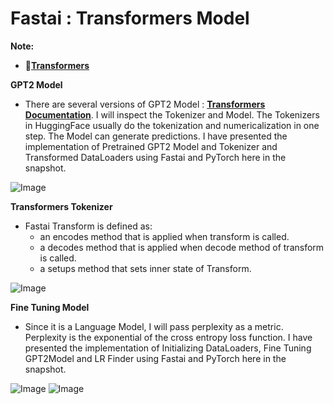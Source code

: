 # **Fastai : Transformers Model**

**Note:**
- 📑[**Transformers**](https://github.com/ThinamXx/Fastai/blob/main/20.%20Transformers/Transformers.ipynb)

**GPT2 Model**
- There are several versions of GPT2 Model : [**Transformers Documentation**](https://huggingface.co/transformers/pretrained_models.html). I will inspect the Tokenizer and Model. The Tokenizers in HuggingFace usually do the tokenization and numericalization in one step. The Model can generate predictions. I have presented the implementation of Pretrained GPT2 Model and Tokenizer and Transformed DataLoaders using Fastai and PyTorch here in the snapshot.

![Image](https://github.com/ThinamXx/300Days__MachineLearningDeepLearning/blob/main/Images/Day%20299a.PNG)

**Transformers Tokenizer**  
- Fastai Transform is defined as:
  - an encodes method that is applied when transform is called.
  - a decodes method that is applied when decode method of transform is called.
  - a setups method that sets inner state of Transform.

![Image](https://github.com/ThinamXx/300Days__MachineLearningDeepLearning/blob/main/Images/Day%20299b.PNG)

**Fine Tuning Model**
- Since it is a Language Model, I will pass perplexity as a metric. Perplexity is the exponential of the cross entropy loss function. I have presented the implementation of Initializing DataLoaders, Fine Tuning GPT2Model and LR Finder using Fastai and PyTorch here in the snapshot. 

![Image](https://github.com/ThinamXx/300Days__MachineLearningDeepLearning/blob/main/Images/Day%20300a.PNG)
![Image](https://github.com/ThinamXx/300Days__MachineLearningDeepLearning/blob/main/Images/Day%20300b.PNG)
